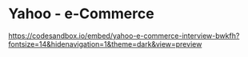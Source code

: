# Yahoo - e-Commerce

<https://codesandbox.io/embed/yahoo-e-commerce-interview-bwkfh?fontsize=14&hidenavigation=1&theme=dark&view=preview>
